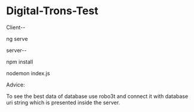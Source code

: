 # Digital-Trons-Test

Client--

ng serve

server--

npm install

nodemon index.js

Advice: 

To see the best data of database use robo3t and connect it with database uri string which is presented inside the server.
